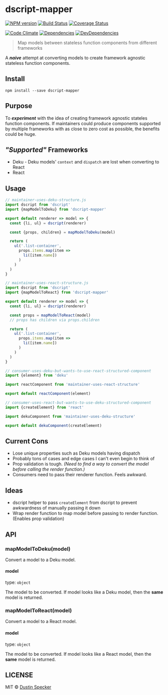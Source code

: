# dscript-mapper
[![NPM version](https://badge.fury.io/js/dscript-mapper.svg)](https://badge.fury.io/js/dscript-mapper)
[![Build Status](https://travis-ci.org/dustinspecker/dscript-mapper.svg?branch=master)](https://travis-ci.org/dustinspecker/dscript-mapper)
[![Coverage Status](https://img.shields.io/coveralls/dustinspecker/dscript-mapper.svg)](https://coveralls.io/r/dustinspecker/dscript-mapper?branch=master)

[![Code Climate](https://codeclimate.com/github/dustinspecker/dscript-mapper/badges/gpa.svg)](https://codeclimate.com/github/dustinspecker/dscript-mapper)
[![Dependencies](https://david-dm.org/dustinspecker/dscript-mapper.svg)](https://david-dm.org/dustinspecker/dscript-mapper/#info=dependencies&view=table)
[![DevDependencies](https://david-dm.org/dustinspecker/dscript-mapper/dev-status.svg)](https://david-dm.org/dustinspecker/dscript-mapper/#info=devDependencies&view=table)

> Map models between stateless function components from different frameworks

A ***naive*** attempt at converting models to create framework agnostic stateless function components.

## Install
```
npm install --save dscript-mapper
```

## Purpose

To ***experiment*** with the idea of creating framework agnostic stateles function components. If maintainers could produce components supported by multiple frameworks with as close to
zero cost as possible, the benefits could be huge.

## *"Supported"* Frameworks
- Deku - Deku models' `context` and `dispatch` are lost when converting to React
- React

## Usage
```javascript
// maintainer-uses-deku-structure.js
import dscript from 'dscript'
import {mapModelToDeku} from 'dscript-mapper'

export default renderer => model => {
  const {li, ul} = dscript(renderer)

  const {props, children} = mapModelToDeku(model)

  return (
    ul('.list-container',
      props.items.map(item =>
        li([item.name])
      )
    )
  )  
}
```

```javascript
// maintainer-uses-react-structure.js
import dscript from 'dscript'
import {mapModelToReact} from 'dscript-mapper'

export default renderer => model => {
  const {li, ul} = dscript(renderer)

  const props = mapModelToReact(model)
  // props has children via props.children

  return (
    ul('.list-container',
      props.items.map(item =>
        li([item.name])
      )
    )
  )  
}

```

```javascript
// consumer-uses-deku-but-wants-to-use-react-structured-component
import {element} from 'deku'

import reactComponent from 'maintainer-uses-react-structure'

export default reactComponent(element)
```

```javascript
// consumer-uses-react-but-wants-to-use-deku-structured-component
import {createElement} from 'react'

import dekuComponent from 'maintainer-uses-deku-structure'

export default dekuComponent(createElement)
```

## Current Cons

- Lose unique properties such as Deku models having dispatch
- Probably tons of cases and edge cases I can't even begin to think of
- Prop validation is tough. *(Need to find a way to convert the model before calling the render function.)*
- Consumers need to pass their renderer function. Feels awkward.

## Ideas
- dscript helper to pass `createElement` from dscript to prevent awkwardness of manually passing it down
- Wrap render function to map model before passing to render function. (Enables prop validation)

## API

### mapModelToDeku(model)
Convert a model to a Deku model.

#### model
type: `object`

The model to be converted. If model looks like a Deku model, then the **same** model is returned.

### mapModelToReact(model)
Convert a model to a React model.

#### model
type: `object`

The model to be converted. If model looks like a React model, then the **same** model is returned.

## LICENSE
MIT © [Dustin Specker](https://github.com/dustinspecker)
